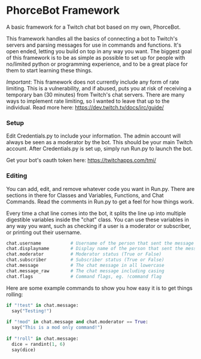 # PhorceBot Framework
A basic framework for a Twitch chat bot based on my own, PhorceBot.

This framework handles all the basics of connecting a bot to Twitch's servers and parsing messages for use in commands and functions. It's open ended, letting you build on top in any way you want. The biggest goal of this framework is to be as simple as possible to set up for people with no/limited python or programming experience, and to be a great place for them to start learning these things.

_Important_: This framework does not currently include any form of rate limiting. This is a vulnerability, and if abused, puts you at risk of receiving a temporary ban (30 minutes) from Twitch's chat servers. There are many ways to implement rate limiting, so I wanted to leave that up to the individual. Read more here: https://dev.twitch.tv/docs/irc/guide/

### Setup
Edit Credentials.py to include your information. The admin account will always be seen as a moderator by the bot. This should be your main Twitch account. After Credentials.py is set up, simply run Run.py to launch the bot.

Get your bot's oauth token here: https://twitchapps.com/tmi/

### Editing
You can add, edit, and remove whatever code you want in Run.py. There are sections in there for Classes and Variables, Functions, and Chat Commands. Read the comments in Run.py to get a feel for how things work.

Every time a chat line comes into the bot, it splits the line up into multiple digestible variables inside the "chat" class. You can use these variables in any way you want, such as checking if a user is a moderator or subscriber, or printing out their username.
```py
chat.username           # Username of the person that sent the message (Usernames are all lowercase)
chat.displayname        # Display name of the person that sent the message (Includes casing)
chat.moderator          # Moderator status (True or False)
chat.subscriber         # Subscriber status (True or False)
chat.message            # The chat message in all lowercase
chat.message_raw        # The chat message including casing
chat.flags              # Command flags, eg. !command flag
```
Here are some example commands to show you how easy it is to get things rolling:
```py
if "!test" in chat.message:
  say("Testing!")
  
if "!mod" in chat.message and chat.moderator == True:
  say("This is a mod only command!")
  
if "!roll" in chat.message:
  dice = randint(1, 6)
  say(dice)
```
